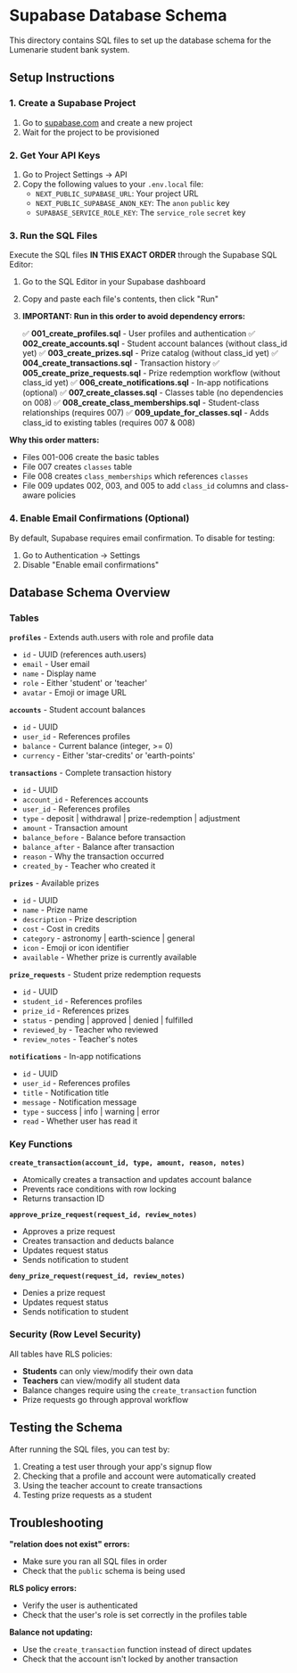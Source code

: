 # Supabase Database Schema

This directory contains SQL files to set up the database schema for the Lumenarie student bank system.

## Setup Instructions

### 1. Create a Supabase Project
1. Go to [supabase.com](https://supabase.com) and create a new project
2. Wait for the project to be provisioned

### 2. Get Your API Keys
1. Go to Project Settings → API
2. Copy the following values to your `.env.local` file:
   - `NEXT_PUBLIC_SUPABASE_URL`: Your project URL
   - `NEXT_PUBLIC_SUPABASE_ANON_KEY`: The `anon` `public` key
   - `SUPABASE_SERVICE_ROLE_KEY`: The `service_role` `secret` key

### 3. Run the SQL Files
Execute the SQL files **IN THIS EXACT ORDER** through the Supabase SQL Editor:

1. Go to the SQL Editor in your Supabase dashboard
2. Copy and paste each file's contents, then click "Run"
3. **IMPORTANT: Run in this order to avoid dependency errors:**

   ✅ **001_create_profiles.sql** - User profiles and authentication
   ✅ **002_create_accounts.sql** - Student account balances (without class_id yet)
   ✅ **003_create_prizes.sql** - Prize catalog (without class_id yet)
   ✅ **004_create_transactions.sql** - Transaction history
   ✅ **005_create_prize_requests.sql** - Prize redemption workflow (without class_id yet)
   ✅ **006_create_notifications.sql** - In-app notifications (optional)
   ✅ **007_create_classes.sql** - Classes table (no dependencies on 008)
   ✅ **008_create_class_memberships.sql** - Student-class relationships (requires 007)
   ✅ **009_update_for_classes.sql** - Adds class_id to existing tables (requires 007 & 008)

**Why this order matters:**
- Files 001-006 create the basic tables
- File 007 creates `classes` table
- File 008 creates `class_memberships` which references `classes`
- File 009 updates 002, 003, and 005 to add `class_id` columns and class-aware policies

### 4. Enable Email Confirmations (Optional)
By default, Supabase requires email confirmation. To disable for testing:
1. Go to Authentication → Settings
2. Disable "Enable email confirmations"

## Database Schema Overview

### Tables

**`profiles`** - Extends auth.users with role and profile data
- `id` - UUID (references auth.users)
- `email` - User email
- `name` - Display name
- `role` - Either 'student' or 'teacher'
- `avatar` - Emoji or image URL

**`accounts`** - Student account balances
- `id` - UUID
- `user_id` - References profiles
- `balance` - Current balance (integer, >= 0)
- `currency` - Either 'star-credits' or 'earth-points'

**`transactions`** - Complete transaction history
- `id` - UUID
- `account_id` - References accounts
- `user_id` - References profiles
- `type` - deposit | withdrawal | prize-redemption | adjustment
- `amount` - Transaction amount
- `balance_before` - Balance before transaction
- `balance_after` - Balance after transaction
- `reason` - Why the transaction occurred
- `created_by` - Teacher who created it

**`prizes`** - Available prizes
- `id` - UUID
- `name` - Prize name
- `description` - Prize description
- `cost` - Cost in credits
- `category` - astronomy | earth-science | general
- `icon` - Emoji or icon identifier
- `available` - Whether prize is currently available

**`prize_requests`** - Student prize redemption requests
- `id` - UUID
- `student_id` - References profiles
- `prize_id` - References prizes
- `status` - pending | approved | denied | fulfilled
- `reviewed_by` - Teacher who reviewed
- `review_notes` - Teacher's notes

**`notifications`** - In-app notifications
- `id` - UUID
- `user_id` - References profiles
- `title` - Notification title
- `message` - Notification message
- `type` - success | info | warning | error
- `read` - Whether user has read it

### Key Functions

**`create_transaction(account_id, type, amount, reason, notes)`**
- Atomically creates a transaction and updates account balance
- Prevents race conditions with row locking
- Returns transaction ID

**`approve_prize_request(request_id, review_notes)`**
- Approves a prize request
- Creates transaction and deducts balance
- Updates request status
- Sends notification to student

**`deny_prize_request(request_id, review_notes)`**
- Denies a prize request
- Updates request status
- Sends notification to student

### Security (Row Level Security)

All tables have RLS policies:
- **Students** can only view/modify their own data
- **Teachers** can view/modify all student data
- Balance changes require using the `create_transaction` function
- Prize requests go through approval workflow

## Testing the Schema

After running the SQL files, you can test by:
1. Creating a test user through your app's signup flow
2. Checking that a profile and account were automatically created
3. Using the teacher account to create transactions
4. Testing prize requests as a student

## Troubleshooting

**"relation does not exist" errors:**
- Make sure you ran all SQL files in order
- Check that the `public` schema is being used

**RLS policy errors:**
- Verify the user is authenticated
- Check that the user's role is set correctly in the profiles table

**Balance not updating:**
- Use the `create_transaction` function instead of direct updates
- Check that the account isn't locked by another transaction
